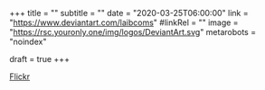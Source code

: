 +++
title = ""
subtitle = ""
date = "2020-03-25T06:00:00"
link = "https://www.deviantart.com/laibcoms"
#linkRel = ""
image = "https://rsc.youronly.one/img/logos/DeviantArt.svg"
metarobots = "noindex"

draft = true
+++

<a href="https://www.deviantart.com/laibcoms" rel="me noopener external nofollow" referrerpolicy="strict-origin-when-cross-origin">Flickr</a>
